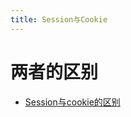 ```yaml
---
title: Session与Cookie
---
```


# 两者的区别
- [Session与cookie的区别](http://www.cnblogs.com/shiyangxt/archive/2008/10/07/1305506.html)
